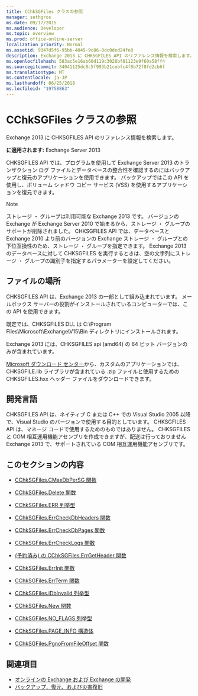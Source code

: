 ```yaml
---
title: CChkSGFiles クラスの参照
manager: sethgros
ms.date: 09/17/2015
ms.audience: Developer
ms.topic: overview
ms.prod: office-online-server
localization_priority: Normal
ms.assetid: 9347d5f6-95bb-4045-9c86-0dc0ded24fe8
description: Exchange 2013 に CHKSGFILES API のリファレンス情報を検索します。
ms.openlocfilehash: 583ac5e16ab60d119c3028bf81123e9f60a58ff4
ms.sourcegitcommit: 34041125dc8c5f993b21cebfc4f8b72f0fd2cb6f
ms.translationtype: MT
ms.contentlocale: ja-JP
ms.lasthandoff: 06/25/2018
ms.locfileid: "19758863"
---
```

# <a name="cchksgfiles-class-reference"></a>CChkSGFiles クラスの参照

Exchange 2013 に CHKSGFILES API のリファレンス情報を検索します。
  
**に適用されます:** Exchange Server 2013 
  
CHKSGFILES API では、プログラムを使用して Exchange Server 2013 のトランザクション ログ ファイルとデータベースの整合性を確認するのにはバックアップと復元のアプリケーションを使用できます。 バックアップではこの API を使用し、ボリューム シャドウ コピー サービス (VSS) を使用するアプリケーションを復元できます。
  
> [!NOTE]
> ストレージ ・ グループは利用可能な Exchange 2013 です。 バージョンの Exchange が Exchange Server 2010 で始まるから、ストレージ ・ グループのサポートが削除されました。 CHKSGFILES API では、データベースと Exchange 2010 より前のバージョンの Exchange ストレージ ・ グループとの下位互換性のため、ストレージ ・ グループを指定できます。 Exchange 2013 のデータベースに対して CHKSGFILES を実行するときは、空の文字列にストレージ ・ グループの識別子を指定するパラメーターを設定してください。 
  
## <a name="file-location"></a>ファイルの場所
<a name="bk_fileslocation"> </a>

CHKSGFILES API は、Exchange 2013 の一部として組み込まれています。 メールボックス サーバーの役割がインストールされているコンピューターでは、この API を使用できます。 
  
既定では、CHKSGFILES DLL は C:\Program Files\Microsoft\Exchange\V15\Bin ディレクトリにインストールされます。
  
Exchange 2013 には、CHKSGFILES api (amd64) の 64 ビット バージョンのみが含まれています。 
  
[Microsoft ダウンロード センター](http://www.microsoft.com/en-us/download/details.aspx?id=36802)から、カスタムのアプリケーションでは、CHKSGFILE.lib ライブラリが含まれている .zip ファイルと使用するための CHKSGFILES.hxx ヘッダー ファイルをダウンロードできます。
  
## <a name="development-languages"></a>開発言語
<a name="bk_developmentlanguages"> </a>

CHKSGFILES API は、ネイティブ C または C++ での Visual Studio 2005 以降で、Visual Studio のバージョンで使用する目的としています。 CHKSGFILES API は、マネージ コードで使用するためのものではありません。 CHKSGFILES と COM 相互運用機能アセンブリを作成できますが、配送は行っておりません Exchange 2013 で、サポートされている COM 相互運用機能アセンブリです。
  
## <a name="in-this-section"></a>このセクションの内容
<a name="bk_inthissection"> </a>

- [CChkSGFiles.CMaxDbPerSG 関数](cchksgfiles-cmaxdbpersg-function.md)
    
- [CChkSGFiles.Delete 関数](cchksgfiles-delete-function.md)
    
- [CChkSGFiles.ERR 列挙型](cchksgfiles-err-enumeration.md)
    
- [CChkSGFiles.ErrCheckDbHeaders 関数](cchksgfiles-errcheckdbheaders-function.md)
    
- [CChkSGFiles.ErrCheckDbPages 関数](cchksgfiles-errcheckdbpages-function.md)
    
- [CChkSGFiles.ErrCheckLogs 関数](cchksgfiles-errchecklogs-function.md)
    
- [(予約済み) の CChkSGFiles.ErrGetHeader 関数](cchksgfiles-errgetheader-function-reserved.md)
    
- [CChkSGFiles.ErrInit 関数](cchksgfiles-errinit-function.md)
    
- [CChkSGFiles.ErrTerm 関数](cchksgfiles-errterm-function.md)
    
- [CChkSGFiles.iDbInvalid 列挙型](cchksgfiles-idbinvalid-enumeration.md)
    
- [CChkSGFiles.New 関数](cchksgfiles-new-function.md)
    
- [CChkSGFiles.NO_FLAGS 列挙型](cchksgfiles-no_flags-enumeration.md)
    
- [CChkSGFiles.PAGE_INFO 構造体](cchksgfiles-page_info-struct.md)
    
- [CChkSGFiles.PgnoFromFileOffset 関数](cchksgfiles-pgnofromfileoffset-function.md)
    
## <a name="see-also"></a>関連項目

- [オンラインの Exchange および Exchange の開発](../exchange-server-development.md)
- [バックアップ、復元、および災害復旧](http://technet.microsoft.com/en-us/library/dd876874)
    

